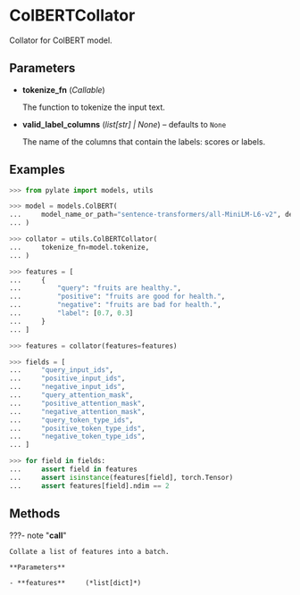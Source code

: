 # ColBERTCollator

Collator for ColBERT model.



## Parameters

- **tokenize_fn** (*Callable*)

    The function to tokenize the input text.

- **valid_label_columns** (*list[str] | None*) – defaults to `None`

    The name of the columns that contain the labels: scores or labels.



## Examples

```python
>>> from pylate import models, utils

>>> model = models.ColBERT(
...     model_name_or_path="sentence-transformers/all-MiniLM-L6-v2", device="cpu"
... )

>>> collator = utils.ColBERTCollator(
...     tokenize_fn=model.tokenize,
... )

>>> features = [
...     {
...         "query": "fruits are healthy.",
...         "positive": "fruits are good for health.",
...         "negative": "fruits are bad for health.",
...         "label": [0.7, 0.3]
...     }
... ]

>>> features = collator(features=features)

>>> fields = [
...     "query_input_ids",
...     "positive_input_ids",
...     "negative_input_ids",
...     "query_attention_mask",
...     "positive_attention_mask",
...     "negative_attention_mask",
...     "query_token_type_ids",
...     "positive_token_type_ids",
...     "negative_token_type_ids",
... ]

>>> for field in fields:
...     assert field in features
...     assert isinstance(features[field], torch.Tensor)
...     assert features[field].ndim == 2
```

## Methods

???- note "__call__"

    Collate a list of features into a batch.

    **Parameters**

    - **features**     (*list[dict]*)
